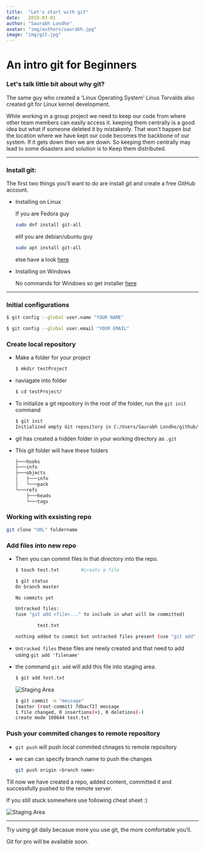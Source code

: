 ```yaml
---
title:  "Let's start with git"
date:   2019-03-01
author: "Saurabh Londhe"
avatar: "img/authors/saurabh.jpg"
image: "img/git.jpg"
---
```

# An intro git for Beginners 
### Let's talk little bit about why git?
The same guy who created a 'Linux Operating System' Linus Torvalds also created git for Linux kernel development.

While working in a group project we need to keep our code from where other team members can easily access it. keeping them centrally is a good idea but what if someone deleted it by mistakenly. That won't happen but the location where we have kept our code becomes the backbone of our system. If it gets down then we are down. So keeping them centrally may lead to some disasters and solution is to Keep them distributed.

---

### Install git:
The first two things you'll want to do are install git and create a free GitHub account.

-   Installing on Linux
    
    If you are Fedora guy
    ```sh
    sudo dnf install git-all
    ```

    elif you are debian/ubuntu guy
    ```sh
    sudo apt install git-all
    ```
    else have a look [here](https://git-scm.com/book/en/v2/Getting-Started-Installing-Git)

-   Installing on Windows

    No commands for Windows so get installer [here](https://git-scm.com/download/win)

---

### Initial configurations

```sh
$ git config --global user.name "YOUR NAME"

$ git config --global user.email "YOUR EMAIL"
```
### Create local repository

-   Make a folder for your project 

    ```sh
    $ mkdir testProject
    ```

-   naviagate into folder

    ```sh
    $ cd testProject/
    ```
    
-   To initialize a git repository in the root of the folder, run the ```git init``` command

    ```sh
    $ git init
    Initialized empty Git repository in C:/Users/Saurabh Londhe/github/testProject/.git/
    ```

-   git has created a hidden folder in your working directory as ```.git```
    
-   This git folder will have these folders
    ```sh
    ├───hooks
    ├───info
    ├───objects
    │   ├───info
    │   └───pack
    └───refs
        ├───heads
        └───tags
    ```


### Working with exsisting repo

```sh
git clone "URL" foldername 
```


### Add files into new repo


-   Then you can commit files in that directory into the repo.

    ```sh
    $ touch test.txt        #creats a file
    ```


    ```sh
    $ git status
    On branch master

    No commits yet

    Untracked files:
    (use "git add <file>..." to include in what will be committed)

            test.txt

    nothing added to commit but untracked files present (use "git add" to track)

    ```

-   ```Untracked files``` these files are newly created and that need to add using  ```git add 'filename'```

-   the command ```git add``` will add this file into staging area.

    ```sh
    $ git add test.txt
    ```


    ![Staging Area](https://saurabhlondhe.github.io/static/assets/img/blog/start_git/staging_area.png)


    ```sh
    $ git commit -m "message"
    [master (root-commit) 7dbacf2] message
    1 file changed, 0 insertions(+), 0 deletions(-)
    create mode 100644 test.txt

    ```

### Push your commited changes to remote repository

-   ```git push``` will push local commited chnages to remote repository
    
-   we can  can specify branch name to push the changes
    ```sh
    git push origin <branch name>
    ```

Till now we have created a repo, added content, committed it and successfully pushed to the remote server.

If you still stuck somewhere use following cheat sheet :)

![Staging Area](https://saurabhlondhe.github.io/static/assets/img/blog/start_git/git-cheatsheet-simple.jpg)

---

Try using git daily becasue more you use git, the more comfortable you'll.

Git for pro will be available soon.